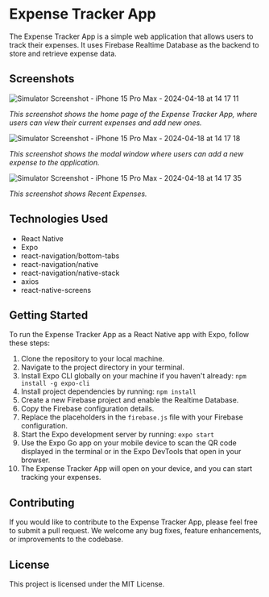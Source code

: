 # Expense Tracker App

The Expense Tracker App is a simple web application that allows users to track their expenses. It uses Firebase Realtime Database as the backend to store and retrieve expense data.

## Screenshots
![Simulator Screenshot - iPhone 15 Pro Max - 2024-04-18 at 14 17 11](https://github.com/yan-braslavsky/ExpenseTracker/assets/1155059/e904f070-3d12-462d-b208-7ee7b1fef362)

*This screenshot shows the home page of the Expense Tracker App, where users can view their current expenses and add new ones.*

![Simulator Screenshot - iPhone 15 Pro Max - 2024-04-18 at 14 17 18](https://github.com/yan-braslavsky/ExpenseTracker/assets/1155059/85643c49-c0cb-4bc3-b0d2-19abc6baa13c)

*This screenshot shows the modal window where users can add a new expense to the application.*

![Simulator Screenshot - iPhone 15 Pro Max - 2024-04-18 at 14 17 35](https://github.com/yan-braslavsky/ExpenseTracker/assets/1155059/4aa40e9f-57a9-4486-a8ae-b45e1244a3a7)

*This screenshot shows Recent Expenses.*

## Technologies Used
- React Native
- Expo
- react-navigation/bottom-tabs
- react-navigation/native
- react-navigation/native-stack
- axios
- react-native-screens


## Getting Started

To run the Expense Tracker App as a React Native app with Expo, follow these steps:

1. Clone the repository to your local machine.
2. Navigate to the project directory in your terminal.
3. Install Expo CLI globally on your machine if you haven't already: ``` npm install -g expo-cli ```
4. Install project dependencies by running: ```npm install```
5. Create a new Firebase project and enable the Realtime Database.
6. Copy the Firebase configuration details.
7. Replace the placeholders in the `firebase.js` file with your Firebase configuration.
8. Start the Expo development server by running: ```expo start```
9. Use the Expo Go app on your mobile device to scan the QR code displayed in the terminal or in the Expo DevTools that open in your browser.
10. The Expense Tracker App will open on your device, and you can start tracking your expenses.


## Contributing

If you would like to contribute to the Expense Tracker App, please feel free to submit a pull request. We welcome any bug fixes, feature enhancements, or improvements to the codebase.

## License

This project is licensed under the MIT License.
